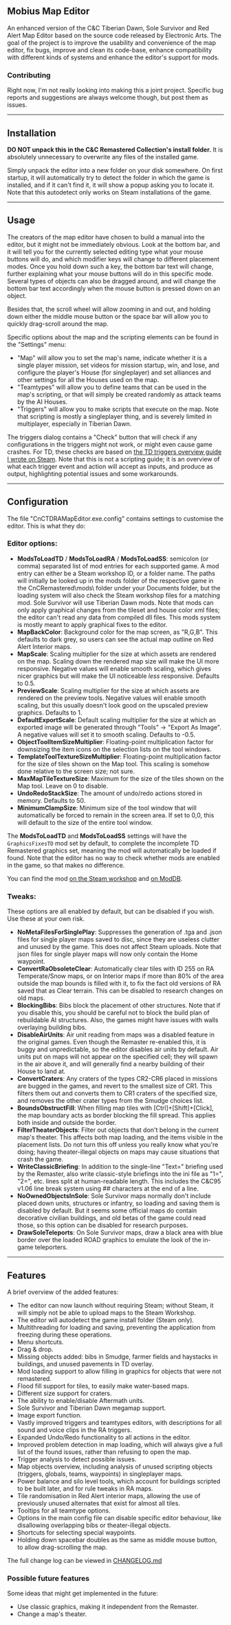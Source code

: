﻿## Mobius Map Editor

An enhanced version of the C&C Tiberian Dawn, Sole Survivor and Red Alert Map Editor based on the source code released by Electronic Arts. The goal of the project is to improve the usability and convenience of the map editor, fix bugs, improve and clean its code-base, enhance compatibility with different kinds of systems and enhance the editor's support for mods.

### Contributing

Right now, I'm not really looking into making this a joint project. Specific bug reports and suggestions are always welcome though, but post them as issues.

---

## Installation

**DO NOT unpack this in the C&C Remastered Collection's install folder.** It is absolutely unnecessary to overwrite any files of the installed game.

Simply unpack the editor into a new folder on your disk somewhere. On first startup, it will automatically try to detect the folder in which the game is installed, and if it can't find it, it will show a popup asking you to locate it. Note that this autodetect only works on Steam installations of the game.

---

## Usage

The creators of the map editor have chosen to build a manual into the editor, but it might not be immediately obvious. Look at the bottom bar, and it will tell you for the currently selected editing type what your mouse buttons will do, and which modifier keys will change to different placement modes. Once you hold down such a key, the bottom bar text will change, further explaining what your mouse buttons will do in this specific mode. Several types of objects can also be dragged around, and will change the bottom bar text accordingly when the mouse button is pressed down on an object.

Besides that, the scroll wheel will allow zooming in and out, and holding down either the middle mouse button or the space bar will allow you to quickly drag-scroll around the map.

Specific options about the map and the scripting elements can be found in the "Settings" menu:

* "Map" will allow you to set the map's name, indicate whether it is a single player mission, set videos for mission startup, win, and lose, and configure the player's House (for singleplayer) and set alliances and other settings for all the Houses used on the map.
* "Teamtypes" will allow you to define teams that can be used in the map's scripting, or that will simply be created randomly as attack teams by the AI Houses.
* "Triggers" will allow you to make scripts that execute on the map. Note that scripting is mostly a singleplayer thing, and is severely limited in multiplayer, especially in Tiberian Dawn.

The triggers dialog contains a "Check" button that will check if any configurations in the triggers might not work, or might even cause game crashes. For TD, these checks are based on [the TD triggers overview guide I wrote on Steam](https://steamcommunity.com/sharedfiles/filedetails/?id=2824756756). Note that this is not a scripting guide; it is an overview of what each trigger event and action will accept as inputs, and produce as output, highlighting potential issues and some workarounds.

---

## Configuration

The file "CnCTDRAMapEditor.exe.config" contains settings to customise the editor. This is what they do:

### Editor options:

* **ModsToLoadTD** / **ModsToLoadRA** / **ModsToLoadSS**: semicolon (or comma) separated list of mod entries for each supported game. A mod entry can either be a Steam workshop ID, or a folder name. The paths will initially be looked up in the mods folder of the respective game in the CnCRemastered\mods\ folder under your Documents folder, but the loading system will also check the Steam workshop files for a matching mod. Sole Survivor will use Tiberian Dawn mods. Note that mods can only apply graphical changes from the tileset and house color xml files; the editor can't read any data from compiled dll files. This mods system is mostly meant to apply graphical fixes to the editor.
* **MapBackColor**: Background color for the map screen, as "R,G,B". This defaults to dark grey, so users can see the actual map outline on Red Alert Interior maps.
* **MapScale**: Scaling multiplier for the size at which assets are rendered on the map. Scaling down the rendered map size will make the UI more responsive. Negative values will enable smooth scaling, which gives nicer graphics but will make the UI noticeable _less_ responsive. Defaults to 0.5.
* **PreviewScale**: Scaling multiplier for the size at which assets are rendered on the preview tools. Negative values will enable smooth scaling, but this usually doesn't look good on the upscaled preview graphics. Defaults to 1.
* **DefaultExportScale**: Default scaling multiplier for the size at which an exported image will be generated through "Tools" → "Export As Image". A negative values will set it to smooth scaling. Defaults to -0.5.
* **ObjectToolItemSizeMultiplier**: Floating-point multiplication factor for downsizing the item icons on the selection lists on the tool windows.
* **TemplateToolTextureSizeMultiplier**: Floating-point multiplication factor for the size of tiles shown on the Map tool. This scaling is somehow done relative to the screen size; not sure.
* **MaxMapTileTextureSize**: Maximum for the size of the tiles shown on the Map tool. Leave on 0 to disable.
* **UndoRedoStackSize**: The amount of undo/redo actions stored in memory. Defaults to 50.
* **MinimumClampSize**: Minimum size of the tool window that will automatically be forced to remain in the screen area. If set to 0,0, this will default to the size of the entire tool window.

The **ModsToLoadTD** and **ModsToLoadSS** settings will have the `GraphicsFixesTD` mod set by default, to complete the incomplete TD Remastered graphics set, meaning the mod will automatically be loaded if found. Note that the editor has no way to check whether mods are enabled in the game, so that makes no difference.

You can find the mod [on the Steam workshop](https://steamcommunity.com/sharedfiles/filedetails/?id=2844969675) and [on ModDB](https://www.moddb.com/games/command-conquer-remastered/addons/graphicsfixestd).

### Tweaks:

These options are all enabled by default, but can be disabled if you wish. Use these at your own risk.

* **NoMetaFilesForSinglePlay**: Suppresses the generation of .tga and .json files for single player maps saved to disc, since they are useless clutter and unused by the game. This does not affect Steam uploads. Note that json files for single player maps will now only contain the Home waypoint.
* **ConvertRaObsoleteClear**: Automatically clear tiles with ID 255 on RA Temperate/Snow maps, or on Interior maps if more than 80% of the area outside the map bounds is filled with it, to fix the fact old versions of RA saved that as Clear terrain. This can be disabled to research changes on old maps.
* **BlockingBibs**: Bibs block the placement of other structures. Note that if you disable this, you should be careful not to block the build plan of rebuildable AI structures. Also, the games might have issues with walls overlaying building bibs.
* **DisableAirUnits**: Air unit reading from maps was a disabled feature in the original games. Even though the Remaster re-enabled this, it is buggy and unpredictable, so the editor disables air units by default. Air units put on maps will not appear on the specified cell; they will spawn in the air above it, and will generally find a nearby building of their House to land at.
* **ConvertCraters**: Any craters of the types CR2-CR6 placed in missions are bugged in the games, and revert to the smallest size of CR1. This filters them out and converts them to CR1 craters of the specified size, and removes the other crater types from the Smudge choices list.
* **BoundsObstructFill**: When filling map tiles with [Ctrl]+[Shift]+[Click], the map boundary acts as border blocking the fill spread. This applies both inside and outside the border.
* **FilterTheaterObjects**: Filter out objects that don't belong in the current map's theater. This affects both map loading, and the items visible in the placement lists. Do not turn this off unless you really know what you're doing; having theater-illegal objects on maps may cause situations that crash the game.
* **WriteClassicBriefing**: In addition to the single-line "Text=" briefing used by the Remaster, also write classic-style briefings into the ini file as "1=", "2=", etc. lines split at human-readable length. This includes the C&C95 v1.06 line break system using ## characters at the end of a line.
* **NoOwnedObjectsInSole**: Sole Survivor maps normally don't include placed down units, structures or infantry, so loading and saving them is disabled by default. But it seems some official maps do contain decorative civilian buildings, and old betas of the game could read those, so this option can be disabled for research purposes.
* **DrawSoleTeleports**: On Sole Survivor maps, draw a black area with blue border over the loaded ROAD graphics to emulate the look of the in-game teleporters.

---

## Features

A brief overview of the added features:

* The editor can now launch without requiring Steam; without Steam, it will simply not be able to upload maps to the Steam Workshop.
* The editor will autodetect the game install folder (Steam only).
* Multithreading for loading and saving, preventing the application from freezing during these operations.
* Menu shortcuts.
* Drag & drop.
* Missing objects added: bibs in Smudge, farmer fields and haystacks in buildings, and unused pavements in TD overlay.
* Mod loading support to allow filling in graphics for objects that were not remastered.
* Flood fill support for tiles, to easily make water-based maps.
* Different size support for craters.
* The ability to enable/disable Aftermath units.
* Sole Survivor and Tiberian Dawn megamap support.
* Image export function.
* Vastly improved triggers and teamtypes editors, with descriptions for all sound and voice clips in the RA triggers.
* Expanded Undo/Redo functionality to all actions in the editor.
* Improved problem detection in map loading, which will always give a full list of the found issues, rather than refusing to open the map.
* Trigger analysis to detect possible issues.
* Map objects overview, including analysis of unused scripting objects (triggers, globals, teams, waypoints) in singleplayer maps.
* Power balance and silo level tools, which account for buildings scripted to be built later, and for rule tweaks in RA maps.
* Tile randomisation in Red Alert interior maps, allowing the use of previously unused alternates that exist for almost all tiles.
* Tooltips for all teamtype options.
* Options in the main config file can disable specific editor behaviour, like disallowing overlapping bibs or theater-illegal objects.
* Shortcuts for selecting special waypoints.
* Holding down spacebar doubles as the same as middle mouse button, to allow drag-scrolling the map.

The full change log can be viewed in [CHANGELOG.md](CHANGELOG.md)

### Possible future features

Some ideas that might get implemented in the future:

* Use classic graphics, making it independent from the Remaster.
* Change a map's theater.
